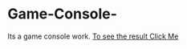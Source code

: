 # Game-Console-
Its a game console work.
[To see the result Click Me](https://miracerdin.github.io/Game-Console-/)
